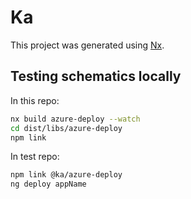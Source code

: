 # Ka

This project was generated using [Nx](https://nx.dev).

## Testing schematics locally

In this repo:

```bash
nx build azure-deploy --watch
cd dist/libs/azure-deploy
npm link
```

In test repo:

```bash
npm link @ka/azure-deploy
ng deploy appName
```
